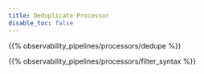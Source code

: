 ```yaml
---
title: Deduplicate Processor
disable_toc: false
---
```


{{% observability_pipelines/processors/dedupe %}}

{{% observability_pipelines/processors/filter_syntax %}}
